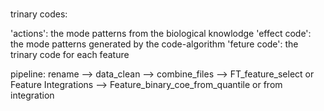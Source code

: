 # 

trinary codes: 

'actions': the mode patterns from the biological knowlodge
'effect code': the mode patterns generated by the code-algorithm
'feture code': the trinary code for each feature


pipeline:
rename --> data_clean --> combine_files --> FT_feature_select or Feature Integrations --> Feature_binary_coe_from_quantile or from integration